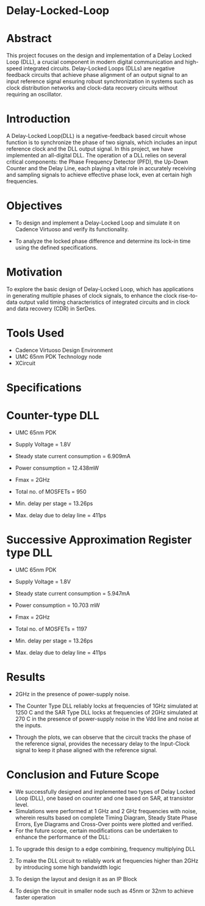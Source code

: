 # Delay-Locked-Loop

# Abstract
This project focuses on the design and implementation of a Delay Locked Loop (DLL), a crucial component in modern digital communication and high-speed integrated circuits. Delay-Locked Loops (DLLs) are negative feedback circuits that achieve phase alignment of an output signal to an input reference signal ensuring robust synchronization in systems such as clock distribution networks and clock-data recovery circuits without requiring an oscillator.

# Introduction
A Delay-Locked Loop(DLL) is a negative-feedback based circuit whose function is to synchronize the phase of two signals, which includes an input reference clock and the DLL output signal. In this project, we have implemented an all-digital DLL. The operation of a DLL relies on several critical components: the Phase Frequency Detector (PFD), the Up-Down Counter and the Delay Line, each playing a vital role in accurately receiving and sampling signals to achieve effective phase lock, even at certain high frequencies.

# Objectives
- To design and implement a Delay-Locked Loop and simulate it on Cadence Virtuoso and verify its functionality.

- To analyze the locked phase difference and determine its lock-in time using the defined specifications.

# Motivation
To explore the basic design of Delay-Locked Loop, which has applications in generating multiple phases of clock signals, to enhance the clock rise-to-data output valid timing characteristics of integrated circuits and in clock and data recovery (CDR) in SerDes.

# Tools Used
- Cadence Virtuoso Design Environment
- UMC 65nm PDK Technology node
- XCircuit

# Specifications
# Counter-type DLL

- UMC 65nm PDK
  
- Supply Voltage = 1.8V

- Steady state current consumption = 6.909mA
  
- Power consumption = 12.438mW

- Fmax = 2GHz

- Total no. of MOSFETs = 950

- Min. delay per stage = 13.26ps

- Max. delay due to delay line = 411ps

# Successive Approximation Register type DLL

- UMC 65nm PDK
  
- Supply Voltage = 1.8V

- Steady state current consumption = 5.947mA

  
- Power consumption = 10.703 mW

- Fmax = 2GHz

- Total no. of MOSFETs = 1197

- Min. delay per stage = 13.26ps

- Max. delay due to delay line = 411ps

# Results
- 2GHz in the presence of power-supply noise.
  
- The Counter Type DLL reliably locks at frequencies of 1GHz simulated at 1250 C and the SAR Type DLL locks at frequencies of 2GHz simulated at 270 C in the presence of power-supply noise in the Vdd line and noise at the inputs.
  
- Through the plots, we can observe that the circuit tracks the phase of the reference signal, provides the necessary delay to the Input-Clock signal to keep it phase aligned with the reference signal.

# Conclusion and Future Scope
- We successfully designed and implemented two types of Delay Locked Loop (DLL), one based on counter and one based on SAR, at transistor level.
- Simulations were performed at 1 GHz and 2 GHz frequencies with noise, wherein results based on complete Timing Diagram, Steady State Phase Errors, Eye Diagrams and Cross-Over points were plotted and verified.
- For the future scope, certain modifications can be undertaken to enhance the performance of the DLL:

1. To upgrade this design to a edge combining, frequency multiplying DLL

2. To make the DLL circuit to reliably work at frequencies higher than 2GHz by introducing some high bandwidth logic

3. To design the layout and design it as an IP Block

4. To design the circuit in smaller node such as 45nm or 32nm to achieve faster operation




